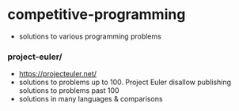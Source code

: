 # competitive-programming
- solutions to various programming problems

### project-euler/
- https://projecteuler.net/
- solutions to problems up to 100. Project Euler disallow publishing solutions to problems past 100
- solutions in many languages & comparisons

